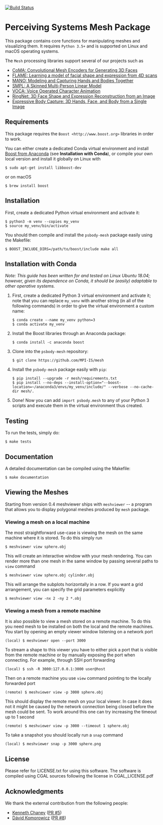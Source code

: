 [![Build Status](
    https://raw.githubusercontent.com/MPI-IS-BambooAgent/sw_badges/master/badges/plans/ps-body-mesh/tag.svg?sanitize=true)](
        https://atlas.is.localnet/bamboo/browse/PS-FMP/latest)

Perceiving Systems Mesh Package
===============================

This package contains core functions for manipulating meshes and
visualizing them.  It requires ``Python 3.5+`` and is supported on
Linux and macOS operating systems.

The ``Mesh`` processing libraries support several of our projects such as
* [CoMA: Convolutional Mesh Encoders for Generating 3D Faces](http://coma.is.tue.mpg.de/)
* [FLAME: Learning a model of facial shape and expression from 4D scans](http://flame.is.tue.mpg.de/)
* [MANO: Modeling and Capturing Hands and Bodies Together](http://mano.is.tue.mpg.de/)
* [SMPL: A Skinned Multi-Person Linear Model](http://smpl.is.tue.mpg.de/)
* [VOCA: Voice Operated Character Animation](https://github.com/TimoBolkart/voca)
* [RingNet: 3D Face Shape and Expression Reconstruction from an Image](https://github.com/soubhiksanyal/RingNet)
* [Expressive Body Capture: 3D Hands, Face, and Body from a Single Image](https://smpl-x.is.tue.mpg.de/)

Requirements
------------

This package requires the `Boost <http://www.boost.org>` libraries in order to work.

You can either create a dedicated Conda virtual environment and install [Boost from Anaconda](https://anaconda.org/anaconda/boost) (see **Installation with Conda**), or compile your own local version and install it globally on Linux with

```
$ sudo apt-get install libboost-dev
```

or on macOS

```
$ brew install boost
```

Installation
------------

First, create a dedicated Python virtual environment and activate it:

```
$ python3 -m venv --copies my_venv
$ source my_venv/bin/activate
```

You should then compile and install the ``psbody-mesh`` package easily
using the Makefile:

```
$ BOOST_INCLUDE_DIRS=/path/to/boost/include make all
```

Installation with Conda
------------

*Note: This guide has been written for and tested on Linux Ubuntu 18.04; however, given its dependence on Conda, it should be (easily) adaptable to other operative systems.*

1. First, create a dedicated Python 3 virtual environment and activate it; note that  you can replace ``my_venv`` with another string (in all of the following commands) in order to give the virtual environment a custom name:
    
    ```
    $ conda create --name my_venv python=3
    $ conda activate my_venv
    ```

2. Install the Boost libraries through an Anaconda package:
    
    ```
    $ conda install -c anaconda boost
    ```

3. Clone into the ``psbody-mesh`` repository:
    
    ```
    $ git clone https://github.com/MPI-IS/mesh
    ```

4. Install the ``psbody-mesh`` package easily with ``pip``:
    
    ```
    $ pip install --upgrade -r mesh/requirements.txt
    $ pip install --no-deps --install-option="--boost-location=~/anaconda3/envs/my_venv/include/" --verbose --no-cache-dir mesh/.
    ```

5. Done! Now you can add ``import psbody.mesh`` to any of your Python 3 scripts and execute them in the virtual environment thus created.

Testing
-------

To run the tests, simply do:

```
$ make tests
```

Documentation
-------------

A detailed documentation can be compiled using the Makefile:

```
$ make documentation
```

Viewing the Meshes
------------------

Starting from version 0.4 meshviewer ships with `meshviewer` -- a
program that allows you to display polygonal meshes produced by `mesh`
package.

### Viewing a mesh on a local machine

The most straightforward use-case is viewing the mesh on the same
machine where it is stored.  To do this simply run

```
$ meshviewer view sphere.obj
```

This will create an interactive window with your mesh rendering.  You
can render more than one mesh in the same window by passing several
paths to `view` command

```
$ meshviewer view sphere.obj cylinder.obj
```

This will arrange the subplots horizontally in a row.  If you want a
grid arrangement, you can specify the grid parameters explicitly

```
$ meshviewer view -nx 2 -ny 2 *.obj
```

### Viewing a mesh from a remote machine

It is also possible to view a mesh stored on a remote machine.  To do
this you need mesh to be installed on both the local and the remote
machines.  You start by opening an empty viewer window listening on a
network port

```
(local) $ meshviewer open --port 3000
```

To stream a shape to this viewer you have to either pick a port that
is visible from the remote machine or by manually exposing the port
when connecting.  For example, through SSH port forwarding

```
(local) $ ssh -R 3000:127.0.0.1:3000 user@host
```

Then on a remote machine you use `view` command pointing to the
locally forwarded port

```
(remote) $ meshviewer view -p 3000 sphere.obj
```

This should display the remote mesh on your local viewer. In case it
does not it might be caused by the network connection being closed
before the mesh could be sent. To work around this one can try
increasing the timeout up to 1 second

```
(remote) $ meshviewer view -p 3000 --timeout 1 sphere.obj
```

To take a snapshot you should locally run a `snap` command

```
(local) $ meshviewer snap -p 3000 sphere.png
```

License
-------

Please refer for LICENSE.txt for using this software. The software is
compiled using CGAL sources following the license in CGAL_LICENSE.pdf

Acknowledgments
---------------

We thank the external contribution from the following people:
* [Kenneth Chaney](https://github.com/k-chaney)  ([PR #5](https://github.com/MPI-IS/mesh/pull/5))
* [Dávid Komorowicz](https://github.com/Dawars) ([PR #8](https://github.com/MPI-IS/mesh/pull/8))
